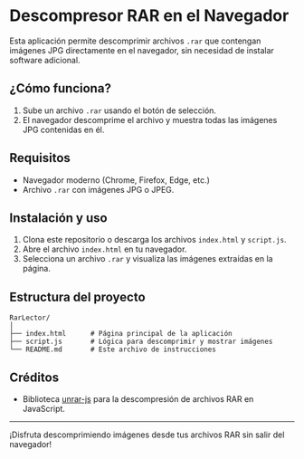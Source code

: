 # Descompresor RAR en el Navegador

Esta aplicación permite descomprimir archivos `.rar` que contengan imágenes JPG directamente en el navegador, sin necesidad de instalar software adicional.

## ¿Cómo funciona?

1. Sube un archivo `.rar` usando el botón de selección.
2. El navegador descomprime el archivo y muestra todas las imágenes JPG contenidas en él.

## Requisitos

- Navegador moderno (Chrome, Firefox, Edge, etc.)
- Archivo `.rar` con imágenes JPG o JPEG.

## Instalación y uso

1. Clona este repositorio o descarga los archivos `index.html` y `script.js`.
2. Abre el archivo `index.html` en tu navegador.
3. Selecciona un archivo `.rar` y visualiza las imágenes extraídas en la página.

## Estructura del proyecto

```
RarLector/
│
├── index.html      # Página principal de la aplicación
├── script.js       # Lógica para descomprimir y mostrar imágenes
└── README.md       # Este archivo de instrucciones
```

## Créditos

- Biblioteca [unrar-js](https://github.com/martinrue/unrar-js) para la descompresión de archivos RAR en JavaScript.

---
¡Disfruta descomprimiendo imágenes desde tus archivos RAR sin salir del navegador!
